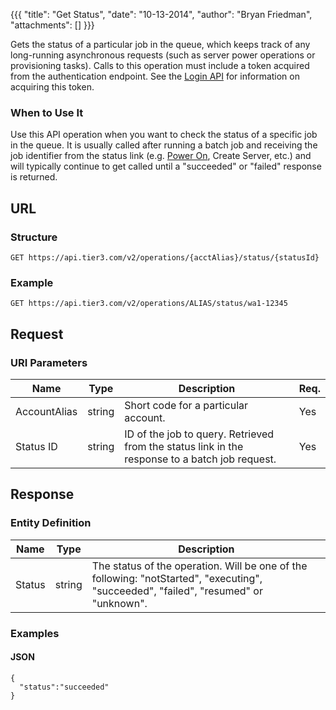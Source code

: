 {{{
  "title": "Get Status",
  "date": "10-13-2014",
  "author": "Bryan Friedman",
  "attachments": []
}}}

Gets the status of a particular job in the queue, which keeps track of any long-running asynchronous requests (such as server power operations or provisioning tasks). Calls to this operation must include a token acquired from the authentication endpoint. See the <a href="/api-docs/v2#authentication-login">Login API</a> for information on acquiring this token.

### When to Use It

Use this API operation when you want to check the status of a specific job in the queue. It is usually called after running a batch job and receiving the job identifier from the status link (e.g. <a href="/api-docs/v2#servers-power-on-server">Power On</a>, Create Server, etc.) and will typically continue to get called until a "succeeded" or "failed" response is returned.

## URL

### Structure

    GET https://api.tier3.com/v2/operations/{acctAlias}/status/{statusId}

### Example

    GET https://api.tier3.com/v2/operations/ALIAS/status/wa1-12345

## Request

### URI Parameters

<table>
  <thead>
    <tr>
      <th>Name</th>
      <th>Type</th>
      <th>Description</th>
      <th>Req.</th>
    </tr>
  </thead>
  <tbody>
    <tr>
      <td>AccountAlias</td>
      <td>string</td>
      <td>Short code for a particular account.</td>
      <td>Yes</td>
    </tr>
    <tr>
      <td>Status ID</td>
      <td>string</td>
      <td>ID of the job to query. Retrieved from the status link in the response to a batch job request.</td>
      <td>Yes</td>
    </tr>
  </tbody>
</table>

## Response

### Entity Definition

<table>
  <thead>
    <tr>
      <th>Name</th>
      <th>Type</th>
      <th>Description</th>
    </tr>
  </thead>
  <tbody>
    <tr>
      <td>Status</td>
      <td>string</td>
      <td>The status of the operation. Will be one of the following: "notStarted", "executing", "succeeded", "failed", "resumed" or "unknown".</td>
    </tr>
  </tbody>
</table>

### Examples

#### JSON

    {
      "status":"succeeded"
    }
